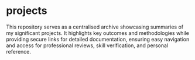 # projects
This repository serves as a centralised archive showcasing summaries of my significant projects. It highlights key outcomes and methodologies while providing secure links for detailed documentation, ensuring easy navigation and access for professional reviews, skill verification, and personal reference.
